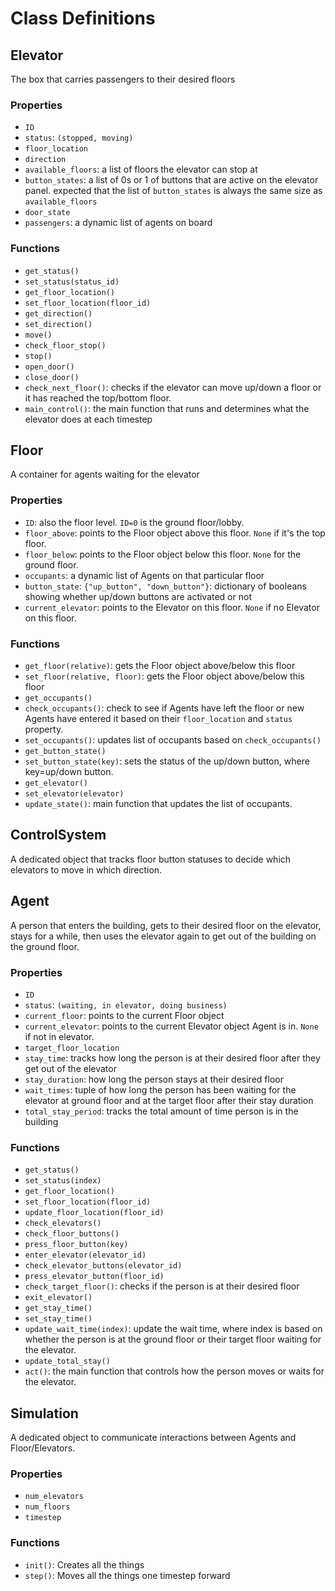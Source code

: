 # Class Definitions

## Elevator

The box that carries passengers to their desired floors

### Properties

 - `ID`
 - `status`: `(stopped, moving)`
 - `floor_location`
 - `direction`
 - `available_floors`: a list of floors the elevator can stop at
 - `button_states`: a list of 0s or 1 of buttons that are active on the elevator panel. expected that the list of `button_states` is always the same size as `available_floors`
 - `door_state`
 - `passengers`: a dynamic list of agents on board

### Functions
 - `get_status()`
 - `set_status(status_id)`
 - `get_floor_location()`
 - `set_floor_location(floor_id)`
 - `get_direction()`
 - `set_direction()`
 - `move()`
 - `check_floor_stop()`
 - `stop()`
 - `open_door()`
 - `close_door()`
 - `check_next_floor()`: checks if the elevator can move up/down a floor or it has reached the top/bottom floor.
 - `main_control()`: the main function that runs and determines what the elevator does at each timestep


## Floor

A container for agents waiting for the elevator

### Properties

 - `ID`: also the floor level. `ID=0` is the ground floor/lobby.
 - `floor_above`: points to the Floor object above this floor. `None` if it's the top floor.
 - `floor_below`: points to the Floor object below this floor. `None` for the ground floor.
 - `occupants`: a dynamic list of Agents on that particular floor
 - `button_state`: `{"up_button", "down_button"}`: dictionary of booleans showing whether up/down buttons are activated or not
 - `current_elevator`: points to the Elevator on this floor. `None` if no Elevator on this floor.

### Functions

 - `get_floor(relative)`: gets the Floor object above/below this floor
 - `set_floor(relative, floor)`: gets the Floor object above/below this floor
 - `get_occupants()`
 - `check_occupants()`: check to see if Agents have left the floor or new Agents have entered it based on their `floor_location` and `status` property.
 - `set_occupants()`: updates list of occupants based on `check_occupants()`
 - `get_button_state()`
 - `set_button_state(key)`: sets the status of the up/down button, where key=up/down button.
 - `get_elevator()`
 - `set_elevator(elevator)`
 - `update_state()`: main function that updates the list of occupants.

## ControlSystem

A dedicated object that tracks floor button statuses to decide which elevators to move in which direction.

## Agent 

A person that enters the building, gets to their desired floor on the elevator, stays for a while, then uses the elevator again to get out of the building on the ground floor.

### Properties
 
 - `ID`
 - `status`: `(waiting, in elevator, doing business)`
 - `current_floor`: points to the current Floor object
 - `current_elevator`: points to the current Elevator object Agent is in. `None` if not in elevator.
 - `target_floor_location`
 - `stay_time`: tracks how long the person is at their desired floor after they get out of the elevator
 - `stay_duration`: how long the person stays at their desired floor
 - `wait_times`: tuple of how long the person has been waiting for the elevator at ground floor and at the target floor after their stay duration
 - `total_stay_period`: tracks the total amount of time person is in the building

### Functions

 - `get_status()`
 - `set_status(index)`
 - `get_floor_location()`
 - `set_floor_location(floor_id)`
 - `update_floor_location(floor_id)`
 - `check_elevators()`
 - `check_floor_buttons()`
 - `press_floor_button(key)`
 - `enter_elevator(elevator_id)`
 - `check_elevator_buttons(elevator_id)`
 - `press_elevator_button(floor_id)`
 - `check_target_floor()`: checks if the person is at their desired floor
 - `exit_elevator()`
 - `get_stay_time()`
 - `set_stay_time()`
 - `update_wait_time(index)`: update the wait time, where index is based on whether the person is at the ground floor or their target floor waiting for the elevator.
 - `update_total_stay()`
 - `act()`: the main function that controls how the person moves or waits for the elevator.

## Simulation

A dedicated object to communicate interactions between Agents and Floor/Elevators.

### Properties

 - `num_elevators`
 - `num_floors`
 - `timestep`

### Functions
 - `init()`: Creates all the things
 - `step()`: Moves all the things one timestep forward